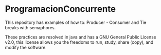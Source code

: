 # ProgramacionConcurrente

This repository has examples of how to: Producer - Consumer and Tie breaks with semaphores.

These practices are resolved in java and has a GNU General Public License v2.0, this license allows you the freedoms to run, study, share (copy), and modify the software.

